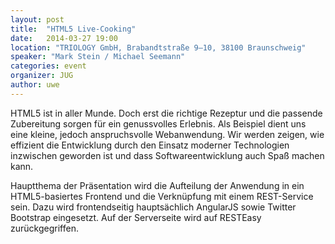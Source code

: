 ```yaml
---
layout: post
title:  "HTML5 Live-Cooking"
date:   2014-03-27 19:00
location: "TRIOLOGY GmbH, Brabandtstraße 9–10, 38100 Braunschweig"
speaker: "Mark Stein / Michael Seemann"
categories: event
organizer: JUG
author: uwe
---
```

HTML5 ist in aller Munde. Doch erst die richtige Rezeptur und die passende Zubereitung sorgen für ein genussvolles
Erlebnis. Als Beispiel dient uns eine kleine, jedoch anspruchsvolle Webanwendung. Wir werden zeigen, wie effizient die
Entwicklung durch den Einsatz moderner Technologien inzwischen geworden ist und dass Softwareentwicklung auch Spaß
machen kann.

Hauptthema der Präsentation wird die Aufteilung der Anwendung in ein HTML5-basiertes Frontend und die Verknüpfung mit
einem REST-Service sein. Dazu wird frontendseitig hauptsächlich AngularJS sowie Twitter Bootstrap eingesetzt. Auf der
Serverseite wird auf RESTEasy zurückgegriffen.
